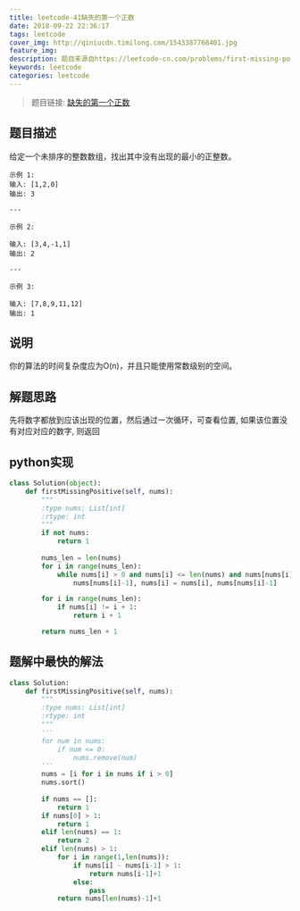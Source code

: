 ```yaml
---
title: leetcode-41缺失的第一个正数
date: 2018-09-22 22:36:17
tags: leetcode
cover_img: http://qiniucdn.timilong.com/1543387768401.jpg
feature_img:
description: 题目来源自https://leetcode-cn.com/problems/first-missing-positive/
keywords: leetcode
categories: leetcode
---
```


> 题目链接: [缺失的第一个正数](https://leetcode-cn.com/problems/first-missing-positive/)

## 题目描述

给定一个未排序的整数数组，找出其中没有出现的最小的正整数。

```
示例 1:
输入: [1,2,0]
输出: 3

---

示例 2:

输入: [3,4,-1,1]
输出: 2

---

示例 3:

输入: [7,8,9,11,12]
输出: 1
```

## 说明
你的算法的时间复杂度应为O(n)，并且只能使用常数级别的空间。

## 解题思路
先将数字都放到应该出现的位置，然后通过一次循环，可查看位置, 如果该位置没有对应对应的数字, 则返回

## python实现
```python
class Solution(object):
    def firstMissingPositive(self, nums):
        """
        :type nums: List[int]
        :rtype: int
        """
        if not nums:
            return 1
        
        nums_len = len(nums)
        for i in range(nums_len):
            while nums[i] > 0 and nums[i] <= len(nums) and nums[nums[i]-1] != nums[i]:
                nums[nums[i]-1], nums[i] = nums[i], nums[nums[i]-1]

        for i in range(nums_len):
            if nums[i] != i + 1:
                return i + 1

        return nums_len + 1
```

## 题解中最快的解法
```python
class Solution:
    def firstMissingPositive(self, nums):
        """
        :type nums: List[int]
        :rtype: int
        """
        '''
        for num in nums:
        	if num <= 0:
        		nums.remove(num)
        '''
        nums = [i for i in nums if i > 0]
        nums.sort() 
        
        if nums == []:
            return 1
        if nums[0] > 1:
            return 1
        elif len(nums) == 1:
            return 2
        elif len(nums) > 1:
            for i in range(1,len(nums)):
                if nums[i] - nums[i-1] > 1:
                    return nums[i-1]+1
                else:
                    pass
            return nums[len(nums)-1]+1
```
